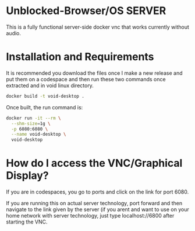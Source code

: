 # Unblocked-Browser/OS SERVER 
This is a fully functional server-side docker vnc that works currently without audio.

# Installation and Requirements
It is recommended you download the files once I make a new release and put them on a codespace and then run these two commands once extracted and in void linux directory.

```bash
docker build -t void-desktop .
```

Once built, the run command is:

```bash
docker run -it --rm \
  --shm-size=1g \
  -p 6080:6080 \
  --name void-desktop \
  void-desktop
```

# How do I access the VNC/Graphical Display?
If you are in codespaces, you go to ports and click on the link for port 6080.

If you are running this on actual server technology, port forward and then navigate to the link given by the server (if you arent and want to use on your home network with server technology, just type localhost://6800 after starting the VNC.
